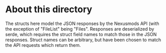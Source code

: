 # About this directory
The structs here model the JSON responses by the Nexusmods API (with the exception of "FileList" being "Files".
Responses are deserialized by serde, which requires the struct field names to match those in the JSON responses.
Struct names can be arbitrary, but have been chosen to match the API requests which return them.
